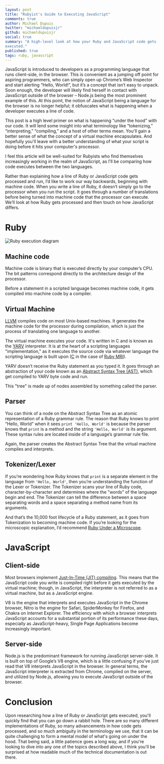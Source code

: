 ```yaml
---
layout: post
title: "Rubyist's Guide to Executing JavaScript"
comments: true
author: Michael Dupuis
twitter: "michaeldupuisjr"
github: michaeldupuisjr
social: true
summary: "A high-level look at how your Ruby and JavaScript code gets
executed."
published: true
tags: ruby, javascript
---
```


JavaScript is introduced to developers as a programming language that runs client-side, in the browser. This is convenient as a jumping off point for aspiring programmers, who can simply open up Chrome’s Web Inspector and start alerting “Hello, World!”, but it’s a concept that isn’t easy to unpack. Soon enough, the developer will likely find herself in contact with JavaScript outside of the browser – Node.js being the most prominent example of this. At this point, the notion of JavaScript being a language for the browser is no longer helpful; it obfuscates what is happening when a developer executes a line of code.

This post is a high level primer on what is happening “under the hood” with our code. It will lend some insight into what terminology like “tokenizing,” “interpreting,” “compiling,” and a host of other terms mean. You'll gain a better sense of what the concept of a virtual machine encapsulates. And hopefully you'll leave with a better understanding of what your script is doing before it hits your computer's processor.

I feel this article will be well-suited for Rubyists who find themselves increasingly working in the realm of JavaScript, as I’ll be comparing how code executes between the two languages.

Rather than explaining how a line of Ruby or JavaScript code gets processed and run, I’d like to work our way backwards, beginning with machine code. When you write a line of Ruby, it doesn’t simply go to the processor when you run the script. It goes through a number of translations before being turned into machine code that the processor can execute. We’ll look at how Ruby gets processed and then touch on how JavaScript differs.

# Ruby
![Ruby execution diagram](http://i.imgur.com/Sa1qURz.png)

## Machine code
Machine code is binary that is executed directly by your computer’s CPU. The bit patterns correspond directly to the architecture design of the processor.

Before a statement in a scripted language becomes machine code, it gets compiled into machine code by a compiler.

## Virtual Machine
[LLVM](http://www.aosabook.org/en/llvm.html) compiles code on most
Unix-based machines. It generates the machine code for the processor
during compilation, which is just the process of translating one language to another.

The virtual machine executes your code. It's written in C and is known as the [YARV](http://en.wikipedia.org/wiki/YARV) interpreter. It is at the heart of a scripting languages "implementation," as it executes the source code via whatever language the scripting language is built upon ([C](http://en.wikipedia.org/wiki/C_(programming_language)) in the case of [Ruby MRI](http://en.wikipedia.org/wiki/Ruby_MRI)). 

YARV doesn’t receive the Ruby statement as you typed it. It goes through an abstraction of your code known as an [Abstract Syntax Tree (AST)](http://en.wikipedia.org/wiki/Abstract_syntax_tree), which get compiled to YARV byte code and run.

This "tree" is made up of nodes assembled by something called the parser. 

## Parser
You can think of a node on the Abstract Syntax Tree as an atomic representation of a Ruby grammar rule. The reason that Ruby knows to print “Hello, World” when it sees `print 'Hello, World'` is because the parser knows that `print` is a method and the string `'Hello, World'` is its argument. These syntax rules are located inside of a language’s grammar rule file.

Again, the parser creates the Abstract Syntax Tree that the virtual machine compiles and interprets.

## Tokenizer/Lexer
If you’re wondering how Ruby knows that `print` is a separate element in the language from `'Hello, World'`, then you’re understanding the function of the Lexer or Tokenizer. The Tokenizer scans your line of Ruby code, character-by-character and determines where the "words" of the language begin and end. The Tokenizer can tell the difference between a space separating words and a space separating a method name from its arguments.

And that’s the 10,000 foot lifecycle of a Ruby statement, as it goes from Tokenization to becoming machine code. If you’re looking for the microscopic explanation, I’d recommend [Ruby Under a Microscope](http://www.nostarch.com/rum).

# JavaScript
## Client-side
Most browsers implement [Just-In-Time (JIT) compiling](http://en.wikipedia.org/wiki/Just-in-time_compilation). This means that the JavaScript code you write is compiled right before it gets executed by the virtual machine; though, in JavaScript, the interpreter is not referred to as a virtual machine, but as a JavaScript engine.

V8 is the engine that interprets and executes JavaScript in the Chrome browser, Nitro is the engine for Safari, SpiderMonkey for Firefox, and Chakra on Internet Explorer. The efficiency with which a browser interprets JavaScript accounts for a substantial portion of its performance these days, especially as JavaScript-heavy, Single Page Applications become increasingly important.

## Server-side
Node.js is the predominant framework for running JavaScript server-side. It is built on top of Google’s V8 engine, which is a little confusing if you’ve just read that V8 interprets JavaScript in the browser. In general terms, the JavaScript interpreter is extracted from Chrome, compiled on the server, and utilized by Node.js, allowing you to execute JavaScript outside of the browser.

# Conclusion
Upon researching how a line of Ruby or JavaScript gets executed, you'll quickly find that you can go down a rabbit hole. There are so many different implementations of Ruby, so many advancements in how code gets processed, and so much ambiguity in the terminology we use, that it can be quite challenging to form a mental model of what's going on under the hood. That being said, a little patience goes a long way, and if you're looking to dive into any one of the topics described above, I think you'll be surprised at how readable much of the technical documentation is out there.
